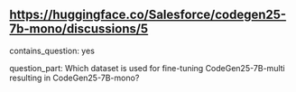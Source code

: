 ## https://huggingface.co/Salesforce/codegen25-7b-mono/discussions/5

contains_question: yes

question_part: Which dataset is used for fine-tuning CodeGen25-7B-multi resulting in CodeGen25-7B-mono?